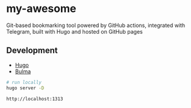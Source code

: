 # my-awesome

Git-based bookmarking tool powered by GitHub actions, integrated with Telegram, built with Hugo and hosted on GitHub pages

## Development

* [Hugo](https://gohugo.io/documentation)
* [Bulma](https://bulma.io)

```bash
# run locally
hugo server -D

http://localhost:1313
```

<!--
https://blog.bitsrc.io/13-css-ui-grid-systems-and-libraries-for-2018-5918104cb591
https://github.com/spech66/hugo-best-practices
-->
